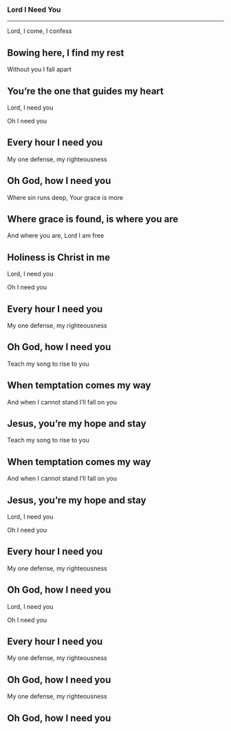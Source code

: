 ### Lord I Need You <!-- .element: class="lyrics" -->
---
Lord, I come, I confess

Bowing here, I find my rest
---
Without you I fall apart

You’re the one that guides my heart
---
Lord, I need you

Oh I need you

Every hour I need you
---
My one defense, my righteousness

Oh God, how I need you
---
Where sin runs deep, Your grace is more

Where grace is found, is where you are
---
And where you are, Lord I am free

Holiness is Christ in me
---
Lord, I need you

Oh I need you

Every hour I need you
---
My one defense, my righteousness

Oh God, how I need you
---
Teach my song to rise to you

When temptation comes my way
---
And when I cannot stand I’ll fall on you

Jesus, you’re my hope and stay
---
Teach my song to rise to you

When temptation comes my way
---
And when I cannot stand I’ll fall on you

Jesus, you’re my hope and stay
---
Lord, I need you

Oh I need you

Every hour I need you
---
My one defense, my righteousness

Oh God, how I need you
---
Lord, I need you

Oh I need you

Every hour I need you
---
My one defense, my righteousness

Oh God, how I need you
---
My one defense, my righteousness

Oh God, how I need you
---
